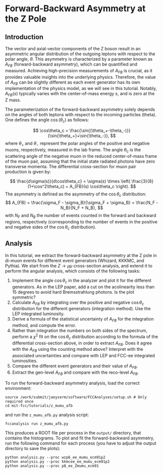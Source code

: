 # Forward-Backward Asymmetry at the Z Pole
## Introduction
The vector and axial-vector components of the Z boson result in an asymmetric angular distribution of the outgoing leptons with respect to the polar angle, $\theta$. This asymmetry is characterized by a parameter known as $A_{FB}$ (forward-backward asymmetry), which can be quantified and measured. Achieving high-precision measurements of $A_{FB}$ is crucial, as it provides valuable insights into the underlying physics. Therefore, the value of $A_{FB}$ can be slightly different as each event generator has its own implementation of the physics model, as we will see in this tutorial. Notably, $A_{FB}(s)$ typically varies with the center-of-mass energy $s$, and is zero at the Z mass.

The parameterization of the forward-backward asymmetry solely depends on the angles of both leptons with respect to the incoming particles (theta). One defines the angle $\cos(\theta_c)$ as follows:

$$
\cos\theta_c = \frac{\sin{(\theta_+-\theta_-)}}{\sin{\theta_+}+\sin{\theta_-}},
$$
where $\theta_+$ and $\theta_-$ represent the polar angles of the positive and negative muons, respectively, measured in the lab frame. The angle $\theta_c$ is the scattering angle of the negative muon in the reduced center-of-mass frame of the muon pair, assuming that the initial state radiated photons have zero transverse momenta. The differential cross-section for muon pair production is given by:

$$
\frac{d\sigma(s)}{d\cos\theta_c} = \sigma(s) \times \left( \frac{3}{8}(1+\cos^2\theta_c) + A_{FB}(s) \cos\theta_c \right).
$$
The asymmetry is defined as the asymmetry of the $\cos\theta_c$ distribution:
$$
A_{FB} = \frac{\sigma_F - \sigma_B}{\sigma_F + \sigma_B} = \frac{N_F - N_B}{N_F + N_B},
$$
with $N_F$ and $N_B$ the number of events counted in the forward and backward regions, respectively (corresponding to the number of events in the positive and negative sides of the $\cos\theta_c$ distribution).

## Analysis
In this tutorial, we extract the forward-backward asymmetry at the Z pole in di-muon events for different event generators (Whizard, KKKMC, and Pythia). We start from the $Z\rightarrow\mu\mu$ cross-section analysis, and extend it to perform the angular analysis, which consists of the following tasks:

1. Implement the angle $\cos\theta_c$ in the analyzer and plot it for the different generators. As in the LEP paper, add a cut on the acolinearity less than 15 degrees to avoid hard Bremsstrahlung photons. Is the plot symmetric?
2. Calculate $A_{FB}$ by integrating over the positive and negative $\cos\theta_c$ distribution for the different generators (integration method). Use the LEP integrated luminosity.
3. Derive a formula of the statistical uncertainty of $A_{FB}$ for the integration method, and compute the error.
4. Rather than integration the numbers on both sides of the spectrum, perform a $\chi^2$ fit on the $\cos\theta_c$ distribution according to the formula of the differential cross-section above, in order to extract $A_{FB}$. Does it agree with the $A_{FB}$ using the counting method above? Interpret with the associated uncertainties and compare with LEP and FCC-ee integrated luminosities.
5. Compare the different event generators and their value of $A_{FB}$.
6. Extract the gen-level $A_{FB}$ and compare with the reco-level $A_{FB}$.

To run the forward-backward asymmetry analysis, load the correct environment:
```shell
source /work/submit/jaeyserm/software/FCCAnalyses/setup.sh # Only required once
cd mit-fcc/tutorials/z_mumu_afb
```
and run the `z_mumu_afb.py` analysis script:
```shell
fccanalysis run z_mumu_afb.py
```
This produces a ROOT file per process in the `output/` directory, that contains the histograms. To plot and fit the forward-backward asymmetry, run the following command for each process (you have to adjust the output directory to save the plots):
```shell
python analysis.py --proc wzp6_ee_mumu_ecm91p2
python analysis.py --proc kkmcee_ee_mumu_ecm91p2
python analysis.py --proc p8_ee_Zmumu_ecm91
```

